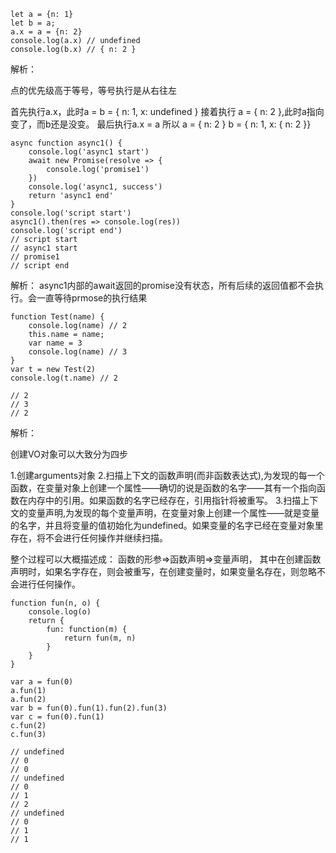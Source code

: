 ```
let a = {n: 1}
let b = a;
a.x = a = {n: 2}
console.log(a.x) // undefined
console.log(b.x) // { n: 2 }
```
解析：

点的优先级高于等号，等号执行是从右往左

首先执行a.x，此时a = b = { n: 1, x: undefined }
接着执行 a = { n: 2 },此时a指向变了，而b还是没变。
最后执行a.x = a
所以 a = { n: 2 } b = { n: 1, x: { n: 2 }}



```
async function async1() {
    console.log('async1 start')
    await new Promise(resolve => {
        console.log('promise1')
    })
    console.log('async1, success')
    return 'async1 end'
}
console.log('script start')
async1().then(res => console.log(res))
console.log('script end')
// script start
// async1 start
// promise1
// script end
```
解析：
async1内部的await返回的promise没有状态，所有后续的返回值都不会执行。会一直等待prmose的执行结果




```
function Test(name) {
    console.log(name) // 2
    this.name = name;
    var name = 3
    console.log(name) // 3
}
var t = new Test(2)
console.log(t.name) // 2

// 2
// 3
// 2
```
解析：
    
创建VO对象可以大致分为四步

1.创建arguments对象
2.扫描上下文的函数声明(而非函数表达式),为发现的每一个函数，在变量对象上创建一个属性——确切的说是函数的名字——其有一个指向函数在内存中的引用。如果函数的名字已经存在，引用指针将被重写。
3.扫描上下文的变量声明,为发现的每个变量声明，在变量对象上创建一个属性——就是变量的名字，并且将变量的值初始化为undefined。如果变量的名字已经在变量对象里存在，将不会进行任何操作并继续扫描。

整个过程可以大概描述成： 函数的形参=>函数声明=>变量声明， 其中在创建函数声明时，如果名字存在，则会被重写，在创建变量时，如果变量名存在，则忽略不会进行任何操作。



```
function fun(n, o) {
    console.log(o)
    return {
        fun: function(m) {
            return fun(m, n)
        }
    }
}

var a = fun(0)
a.fun(1)
a.fun(2)
var b = fun(0).fun(1).fun(2).fun(3)
var c = fun(0).fun(1)
c.fun(2)
c.fun(3)

// undefined
// 0
// 0
// undefined
// 0
// 1
// 2
// undefined
// 0
// 1
// 1
```